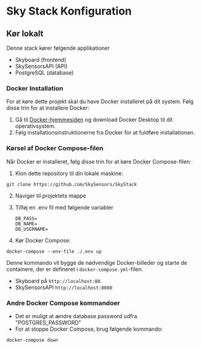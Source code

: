 
# Sky Stack Konfiguration




## Kør lokalt

Denne stack kører følgende applikationer
- Skyboard (frontend)
- SkySensorsAPI (API)
- PostgreSQL (database)

### Docker Installation

For at køre dette projekt skal du have Docker installeret på dit system. Følg disse trin for at installere Docker:

1. Gå til [Docker-hjemmesiden](https://www.docker.com/products/docker-desktop) og download Docker Desktop til dit operativsystem.
2. Følg installationsinstruktionerne fra Docker for at fuldføre installationen.

### Kørsel af Docker Compose-filen

Når Docker er installeret, følg disse trin for at køre Docker Compose-filen:

1. Klon dette repository til din lokale maskine:

```
git clone https://github.com/SkySensors/SkyStack
```

2. Naviger til projektets mappe


3. Tilføj en .env fil med følgende variabler
    ```
    DB_PASS=
    DB_NAME=
    DB_USERNAME=
    ```


4. Kør Docker Compose:
```
docker-compose --env-file ./.env up
```

Denne kommando vil bygge de nødvendige Docker-billeder og starte de containere, der er defineret i `docker-compose.yml`-filen. 
- Skyboard på `http://localhost:80`.
- SkySensorsAPI `http://localhost:8080`

### Andre Docker Compose kommandoer
- Det er muligt at ændre database password udfra "POSTGRES_PASSWORD"
- For at stoppe Docker Compose, brug følgende kommando:
```
docker-compose down
```